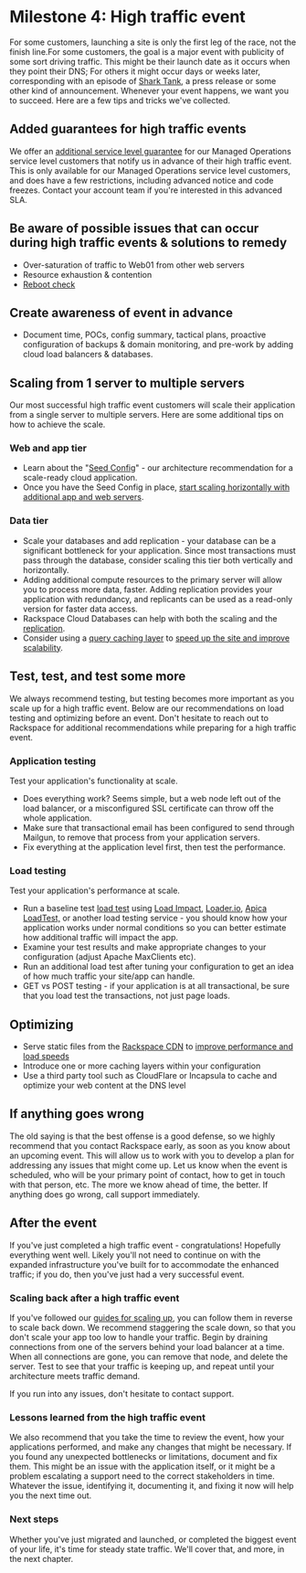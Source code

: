 # Milestone 4:  High traffic event

For some customers, launching a site is only the first leg of the race, not the finish line.For some customers, the goal is a major event with publicity of some sort driving traffic. This might be their launch date as it occurs when they point their DNS; For others it might occur days or weeks later, corresponding with an episode of [Shark Tank][1], a press release or some other kind of announcement. Whenever your event happens, we want you to succeed. Here are a few tips and tricks we've collected.

## Added guarantees for high traffic events

We offer an [additional service level guarantee][2] for our Managed Operations service level customers that notify us in advance of their high traffic event. This is only available for our Managed Operations service level customers, and does have a few restrictions, including advanced notice and code freezes. Contact your account team if you're interested in this advanced SLA.

## Be aware of possible issues that can occur during high traffic events & solutions to remedy

* Over-saturation of traffic to Web01 from other web servers
* Resource exhaustion & contention
* [Reboot check][3]

## Create awareness of event in advance

* Document time, POCs, config summary, tactical plans, proactive configuration of backups & domain monitoring, and pre-work by adding cloud load balancers & databases.

## Scaling from 1 server to multiple servers

Our most successful high traffic event customers will scale their application from a single server to multiple servers. Here are some additional tips on how to achieve the scale.

### Web and app tier

* Learn about the "[Seed Config][4]" - our architecture recommendation for a scale-ready cloud application.
* Once you have the Seed Config in place, [start scaling horizontally with additional app and web servers][5].  

### Data tier

* Scale your databases and add replication - your database can be a significant bottleneck for your application. Since most transactions must pass through the database, consider scaling this tier both vertically and horizontally.
* Adding additional compute resources to the primary server will allow you to process more data, faster. Adding replication provides your application with redundancy, and replicants can be used as a read-only version for faster data access.
* Rackspace Cloud Databases can help with both the scaling and the [replication][6].
* Consider using a [query caching layer][7] to [speed up the site and improve scalability][8].

## Test, test, and test some more

We always recommend testing, but testing becomes more important as you scale up for a high traffic event. Below are our recommendations on load testing and optimizing before an event. Don't hesitate to reach out to Rackspace for additional recommendations while preparing for a high traffic event.

### Application testing

Test your application's functionality at scale.

* Does everything work? Seems simple, but a web node left out of the load balancer, or a misconfigured SSL certificate can throw off the whole application.
* Make sure that transactional email has been configured to send through Mailgun, to remove that process from your application servers.
* Fix everything at the application level first, then test the performance.

### Load testing

Test your application's performance at scale.

* Run a baseline test [load test][9] using [Load Impact][10], [Loader.io][11], [Apica LoadTest,][12] or another load testing service - you should know how your application works under normal conditions so you can better estimate how additional traffic will impact the app.
* Examine your test results and make appropriate changes to your configuration (adjust Apache MaxClients etc).
* Run an additional load test after tuning your configuration to get an idea of how much traffic your site/app can handle.
* GET vs POST testing - if your application is at all transactional, be sure that you load test the transactions, not just page loads.

## Optimizing

* Serve static files from the [Rackspace CDN][13] to [improve performance and load speeds][14]
* Introduce one or more caching layers within your configuration
* Use a third party tool such as CloudFlare or Incapsula to cache and optimize your web content at the DNS level

## If anything goes wrong

The old saying is that the best offense is a good defense, so we highly recommend that you contact Rackspace early, as soon as you know about an upcoming event. This will allow us to work with you to develop a plan for addressing any issues that might come up. Let us know when the event is scheduled, who will be your primary point of contact, how to get in touch with that person, etc. The more we know ahead of time, the better. If anything does go wrong, call support immediately.

## After the event

If you've just completed a high traffic event - congratulations! Hopefully everything went well. Likely you'll not need to continue on with the expanded infrastructure you've built for to accommodate the enhanced traffic; if you do, then you've just had a very successful event.

### Scaling back after a high traffic event

If you've followed our [guides for scaling up][15], you can follow them in reverse to scale back down. We recommend staggering the scale down, so that you don't scale your app too low to handle your traffic. Begin by draining connections from one of the servers behind your load balancer at a time. When all connections are gone, you can remove that node, and delete the server. Test to see that your traffic is keeping up, and repeat until your architecture meets traffic demand.

If you run into any issues, don't hesitate to contact support.

### Lessons learned from the high traffic event

We also recommend that you take the time to review the event, how your applications performed, and make any changes that might be necessary. If you found any unexpected bottlenecks or limitations, document and fix them. This might be an issue with the application itself, or it might be a problem escalating a support need to the correct stakeholders in time. Whatever the issue, identifying it, documenting it, and fixing it now will help you the next time out.  

### Next steps

Whether you've just migrated and launched, or completed the biggest event of your life, it's time for steady state traffic. We'll cover that, and more, in the next chapter.


[1]: http://www.rackspace.com/content/2015/04/20/surviving-the-shark-tank-effect-solving-for-high-traffic-events/
[2]: http://www.rackspace.com/knowledge_center/article/managed-cloud-service-levels-faq#guarantees
[3]: https://community.rackspace.com/products/f/54/t/4319
[4]: http://www.rackspace.com/blog/fundamentals-of-cloud-architecture-the-seed-config-video/
[5]: https://community.rackspace.com/products/f/54/t/1009
[6]: https://www.rackspace.com/knowledge_center/article/database-replication-with-cloud-databases
[7]: https://community.rackspace.com/community_central/b/officehours/archive/2014/11/24/office-hours-episode-48-scaleable-databases-q-amp-a-with-scalearc-3-20-2014
[8]: http://www.rackspace.com/blog/preparing-ddpyoga-com-for-the-shark-tank-effect/
[9]: http://www.rackspace.com/blog/load-testing-your-site-with-load-impact-google-hangout-recap/
[10]: https://loadimpact.com/
[11]: http://loader.io/
[12]: https://www.apicasystem.com/
[13]: http://www.rackspace.com/cloud/cdn-content-delivery-network
[14]: https://youtu.be/XVH7uVHBiE8
[15]: https://community.rackspace.com/products/f/54/t/1009

